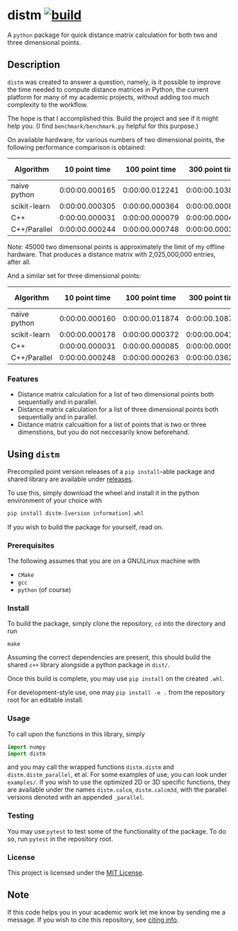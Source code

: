 # distm [![build](https://github.com/jnclark/distm/actions/workflows/build.yml/badge.svg)](https://github.com/jnclark/distm/actions/workflows/build.yml)

A `python` package for quick distance matrix calculation for both two
and three dimensional points.

## Description

`distm` was created to answer a question, namely, is it possible to
improve the time needed to compute distance matrices in Python, the
current platform for many of my academic projects, without adding too
much complexity to the workflow.

The hope is that I accomplished this. Build the project and see if it
might help you. (I find `benchmark/benchmark.py` helpful for this
purpose.) 

On available hardware, for various numbers of two dimensional points,
the following performance comparison is obtained:

| Algorithm    | 10 point time  | 100 point time | 300 point time | 1000 point time | 10000 point time | 45000 point time |
|--------------|----------------|----------------|----------------|-----------------|------------------|------------------|
| naive python | 0:00:00.000165 | 0:00:00.012241 | 0:00:00.103896 | 0:00:01.124534  | 0:01:58.250470   | untested         |
| scikit-learn | 0:00:00.000305 | 0:00:00.000364 | 0:00:00.000878 | 0:00:00.011287  | 0:00:00.814089   | 0:00:17.175534   |
| C++          | 0:00:00.000031 | 0:00:00.000079 | 0:00:00.000446 | 0:00:00.004367  | 0:00:00.437151   | 0:00:09.178394   |
| C++/Parallel | 0:00:00.000244 | 0:00:00.000748 | 0:00:00.000326 | 0:00:00.011626  | 0:00:00.386297   | 0:00:07.315356   |

Note: 45000 two dimensonal points is approximately the limit of my
offline hardware. That produces a distance matrix with 2,025,000,000
entries, after all.

And a similar set for three dimensional points:

| Algorithm    | 10 point time  | 100 point time | 300 point time | 1000 point time | 10000 point time |
|--------------|----------------|----------------|----------------|-----------------|------------------|
| naive python | 0:00:00.000160 | 0:00:00.011874 | 0:00:00.108764 | 0:00:01.191408  | 0:01:55.601313   |
| scikit-learn | 0:00:00.000178 | 0:00:00.000372 | 0:00:00.004161 | 0:00:00.014556  | 0:00:00.851405   |
| C++          | 0:00:00.000031 | 0:00:00.000085 | 0:00:00.000511 | 0:00:00.005072  | 0:00:00.490086   |
| C++/Parallel | 0:00:00.000248 | 0:00:00.000263 | 0:00:00.036277 | 0:00:00.011716  | 0:00:00.450051   |

### Features

- Distance matrix calculation for a list of two dimensional points
  both sequentially and in parallel.
- Distance matrix calculation for a list of three dimensional points
  both sequentially and in parallel.
- Distance matrix calcualtion for a list of points that is two or
  three dimenstions, but you do not neccesarily know beforehand.

## Using `distm`

Precompiled point version releases of a `pip install`-able package
and shared library are available under
[releases](https://github.com/jnclark/distm/releases).

To use this, simply download the wheel and install it in the python
environment of your choice with

```python 
pip install distm-[version information].whl
```

If you wish to build the package for yourself, read on.

### Prerequisites

The following assumes that you are on a GNU\Linux machine with

- `CMake`
- `gcc`
- `python` (of course)

### Install

To build the package, simply clone the repository, `cd` into the
directory and run 

```shell
make
```

Assuming the correct dependencies are present, this should build the
shared `c++` library alongside a python package in `dist/`.

Once this build is complete, you may use `pip install` on the created
`.whl`.

For development-style use, one may `pip install -e .` from the
repository root for an editable install.

### Usage

To call upon the functions in this library, simply 

```python 
import numpy
import distm
```

and you may call the wrapped functions `distm.distm` and
`distm.distm_parallel`, et al. For some examples of use, you can look
under `examples/`. If you wish to use the optimized 2D or 3D specific
functions, they are available under the names `distm.calcm`,
`distm.calcm3d`, with the parallel versions denoted with an appended
`_parallel`.

### Testing

You may use `pytest` to test some of the functionality of the
package. To do so, run `pytest` in the repository root.

### License

This project is licensed under the [MIT License](LICENSE).

## Note

If this code helps you in your academic work let me know by sending me
a message. If you wish to cite this repository, see [citing
info](CITATION.cff).
